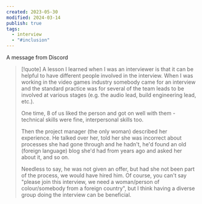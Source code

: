 ```yaml
---
created: 2023-05-30
modified: 2024-03-14
publish: true
tags:
  - interview
  - "#inclusion"
---
```


A message from Discord
> [!quote]
> A lesson I learned when I was an interviewer is that it can be helpful to have different people involved in the interview. When I was working in the video games industry somebody came for an interview and the standard practice was for several of the team leads to be involved at various stages (e.g. the audio lead, build engineering lead, etc.).
> 
> One time, 8 of us liked the person and got on well with them - technical skills were fine, interpersonal skills too.
> 
> Then the project manager (the only woman) described her experience. He talked over her, told her she was incorrect about processes she had gone through and he hadn't, he'd found an old (foreign language) blog she'd had from years ago and asked her about it, and so on.
> 
> Needless to say, he was not given an offer, but had she not been part of the process, we would have hired him.
> Of course, you can't say "please join this interview, we need a woman/person of colour/somebody from a foreign country",  but I think having a diverse group doing the interview can be beneficial.